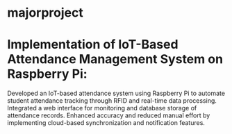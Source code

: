 # majorproject
# Implementation of IoT-Based Attendance Management System on Raspberry Pi:

Developed an IoT-based attendance system using Raspberry Pi to automate student attendance tracking through RFID and real-time data processing. Integrated a web interface for monitoring and database storage of attendance records. Enhanced accuracy and reduced manual effort by implementing cloud-based synchronization and notification features.
